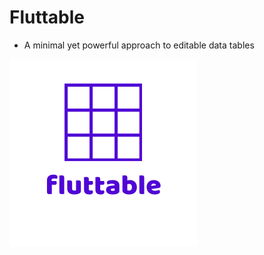 # Fluttable
- A minimal yet powerful approach to editable data tables

![fluttable logo](images/logo.png)
